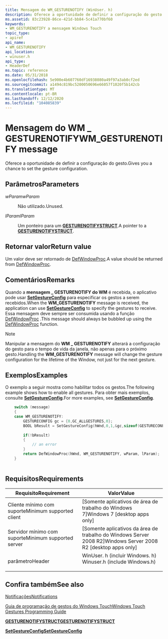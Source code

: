 ```yaml
---
title: Mensagem de WM_GESTURENOTIFY (WinUser. h)
description: Oferece a oportunidade de definir a configuração do gesto.
ms.assetid: 83c23928-86ce-421d-bb84-5c41a770bf60
keywords:
- WM_GESTURENOTIFY a mensagem Windows Touch
topic_type:
- apiref
api_name:
- WM_GESTURENOTIFY
api_location:
- winuser.h
api_type:
- HeaderDef
ms.topic: reference
ms.date: 05/31/2018
ms.openlocfilehash: 5e900e4b607760df16938080a49f97a3ab0cf2ed
ms.sourcegitcommit: a1494c819bc5200050696e66057f1020f5b142cb
ms.translationtype: MT
ms.contentlocale: pt-BR
ms.lasthandoff: 12/12/2020
ms.locfileid: "104085839"
---
```

# <a name="wm_gesturenotify-message"></a><span data-ttu-id="b696d-104">Mensagem do WM \_ GESTURENOTIFY</span><span class="sxs-lookup"><span data-stu-id="b696d-104">WM\_GESTURENOTIFY message</span></span>

<span data-ttu-id="b696d-105">Oferece a oportunidade de definir a configuração do gesto.</span><span class="sxs-lookup"><span data-stu-id="b696d-105">Gives you a chance to set the gesture configuration.</span></span>

## <a name="parameters"></a><span data-ttu-id="b696d-106">Parâmetros</span><span class="sxs-lookup"><span data-stu-id="b696d-106">Parameters</span></span>

<dl> <dt>

<span data-ttu-id="b696d-107">*wParam*</span><span class="sxs-lookup"><span data-stu-id="b696d-107">*wParam*</span></span> 
</dt> <dd>

<span data-ttu-id="b696d-108">Não utilizado.</span><span class="sxs-lookup"><span data-stu-id="b696d-108">Unused.</span></span>

</dd> <dt>

<span data-ttu-id="b696d-109">*lParam*</span><span class="sxs-lookup"><span data-stu-id="b696d-109">*lParam*</span></span> 
</dt> <dd>

<span data-ttu-id="b696d-110">Um ponteiro para um [**GESTURENOTIFYSTRUCT**](/windows/win32/api/winuser/ns-winuser-gesturenotifystruct).</span><span class="sxs-lookup"><span data-stu-id="b696d-110">A pointer to a [**GESTURENOTIFYSTRUCT**](/windows/win32/api/winuser/ns-winuser-gesturenotifystruct).</span></span>

</dd> </dl>

## <a name="return-value"></a><span data-ttu-id="b696d-111">Retornar valor</span><span class="sxs-lookup"><span data-stu-id="b696d-111">Return value</span></span>

<span data-ttu-id="b696d-112">Um valor deve ser retornado de [DefWindowProc](/windows/win32/api/winuser/nf-winuser-defwindowproca).</span><span class="sxs-lookup"><span data-stu-id="b696d-112">A value should be returned from [DefWindowProc](/windows/win32/api/winuser/nf-winuser-defwindowproca).</span></span>

## <a name="remarks"></a><span data-ttu-id="b696d-113">Comentários</span><span class="sxs-lookup"><span data-stu-id="b696d-113">Remarks</span></span>

<span data-ttu-id="b696d-114">Quando a **mensagem \_ GESTURENOTIFY do WM** é recebida, o aplicativo pode usar [**SetGestureConfig**](/windows/desktop/api/winuser/nf-winuser-setgestureconfig) para especificar os gestos a serem recebidos.</span><span class="sxs-lookup"><span data-stu-id="b696d-114">When the **WM\_GESTURENOTIFY** message is received, the application can use [**SetGestureConfig**](/windows/desktop/api/winuser/nf-winuser-setgestureconfig) to specify the gestures to receive.</span></span> <span data-ttu-id="b696d-115">Essa mensagem deve sempre ser consumida usando a função [DefWindowProc](/windows/win32/api/winuser/nf-winuser-defwindowproca) .</span><span class="sxs-lookup"><span data-stu-id="b696d-115">This message should always be bubbled up using the [DefWindowProc](/windows/win32/api/winuser/nf-winuser-defwindowproca) function.</span></span>

> [!Note]  
> <span data-ttu-id="b696d-116">Manipular a mensagem do **WM \_ GESTURENOTIFY** alterará a configuração do gesto para o tempo de vida da janela, não apenas para o próximo gesto.</span><span class="sxs-lookup"><span data-stu-id="b696d-116">Handling the **WM\_GESTURENOTIFY** message will change the gesture configuration for the lifetime of the Window, not just for the next gesture.</span></span>

 

## <a name="examples"></a><span data-ttu-id="b696d-117">Exemplos</span><span class="sxs-lookup"><span data-stu-id="b696d-117">Examples</span></span>

<span data-ttu-id="b696d-118">O exemplo a seguir mostra como habilitar todos os gestos.</span><span class="sxs-lookup"><span data-stu-id="b696d-118">The following example shows how to enable all gestures.</span></span> <span data-ttu-id="b696d-119">Para obter mais exemplos, consulte [**SetGestureConfig**](/windows/desktop/api/winuser/nf-winuser-setgestureconfig).</span><span class="sxs-lookup"><span data-stu-id="b696d-119">For more examples, see [**SetGestureConfig**](/windows/desktop/api/winuser/nf-winuser-setgestureconfig).</span></span>


```C++
    switch (message)
    {
    case WM_GESTURENOTIFY:
        GESTURECONFIG gc = {0,GC_ALLGESTURES,0};
        BOOL bResult = SetGestureConfig(hWnd,0,1,&gc,sizeof(GESTURECONFIG));
            
        if(!bResult)
        {
            // an error
        }
        return DefWindowProc(hWnd, WM_GESTURENOTIFY, wParam, lParam);
    }
      
```



## <a name="requirements"></a><span data-ttu-id="b696d-120">Requisitos</span><span class="sxs-lookup"><span data-stu-id="b696d-120">Requirements</span></span>



| <span data-ttu-id="b696d-121">Requisito</span><span class="sxs-lookup"><span data-stu-id="b696d-121">Requirement</span></span> | <span data-ttu-id="b696d-122">Valor</span><span class="sxs-lookup"><span data-stu-id="b696d-122">Value</span></span> |
|-------------------------------------|----------------------------------------------------------------------------------------------------------|
| <span data-ttu-id="b696d-123">Cliente mínimo com suporte</span><span class="sxs-lookup"><span data-stu-id="b696d-123">Minimum supported client</span></span><br/> | <span data-ttu-id="b696d-124">\[Somente aplicativos de área de trabalho do Windows 7\]</span><span class="sxs-lookup"><span data-stu-id="b696d-124">Windows 7 \[desktop apps only\]</span></span><br/>                                                               |
| <span data-ttu-id="b696d-125">Servidor mínimo com suporte</span><span class="sxs-lookup"><span data-stu-id="b696d-125">Minimum supported server</span></span><br/> | <span data-ttu-id="b696d-126">\[Somente aplicativos da área de trabalho do Windows Server 2008 R2\]</span><span class="sxs-lookup"><span data-stu-id="b696d-126">Windows Server 2008 R2 \[desktop apps only\]</span></span><br/>                                                  |
| <span data-ttu-id="b696d-127">parâmetro</span><span class="sxs-lookup"><span data-stu-id="b696d-127">Header</span></span><br/>                   | <dl> <span data-ttu-id="b696d-128"><dt>WinUser. h (incluir Windows. h)</dt></span><span class="sxs-lookup"><span data-stu-id="b696d-128"><dt>Winuser.h (include Windows.h)</dt></span></span> </dl> |



## <a name="see-also"></a><span data-ttu-id="b696d-129">Confira também</span><span class="sxs-lookup"><span data-stu-id="b696d-129">See also</span></span>

<dl> <dt>

[<span data-ttu-id="b696d-130">Notificações</span><span class="sxs-lookup"><span data-stu-id="b696d-130">Notifications</span></span>](notifications.md)
</dt> <dt>

[<span data-ttu-id="b696d-131">Guia de programação de gestos do Windows Touch</span><span class="sxs-lookup"><span data-stu-id="b696d-131">Windows Touch Gestures Programming Guide</span></span>](guide-multi-touch-gestures.md)
</dt> <dt>

[<span data-ttu-id="b696d-132">**GESTURENOTIFYSTRUCT**</span><span class="sxs-lookup"><span data-stu-id="b696d-132">**GESTURENOTIFYSTRUCT**</span></span>](/windows/win32/api/winuser/ns-winuser-gesturenotifystruct)
</dt> <dt>

[<span data-ttu-id="b696d-133">**SetGestureConfig**</span><span class="sxs-lookup"><span data-stu-id="b696d-133">**SetGestureConfig**</span></span>](/windows/desktop/api/winuser/nf-winuser-setgestureconfig)
</dt> </dl>

 

